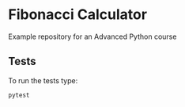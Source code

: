# Fibonacci Calculator
Example repository for an Advanced Python course

## Tests

To run the tests type:

    pytest
